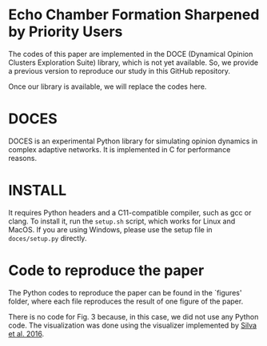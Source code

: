 # Echo Chamber Formation Sharpened by Priority Users
The codes of this paper are implemented in the DOCE (Dynamical Opinion Clusters Exploration Suite) library, which is not yet available. So, we provide a previous version to reproduce our study in this GitHub repository.

Once our library is available, we will replace the codes here.

# DOCES
DOCES is an experimental Python library for simulating opinion dynamics in complex adaptive networks. It is implemented in C for performance reasons.

# INSTALL

It requires Python headers and a C11-compatible compiler, such as gcc or clang. To install it, run the `setup.sh` script, which works for Linux and MacOS. If you are using Windows, please use the setup file in `doces/setup.py` directly.

# Code to reproduce the paper

The Python codes to reproduce the paper can be found in the `figures' folder, where each file reproduces the result of one figure of the paper.

There is no code for Fig. 3 because, in this case, we did not use any Python code. The visualization was done using the visualizer implemented by [Silva et al. 2016](https://www.sciencedirect.com/science/article/abs/pii/S1751157715301966?via%3Dihub).
